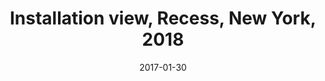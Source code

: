 ---
layout: allpaintingdetail
title:  Installation view, Recess, New York, 2018
date:   2017-01-30
image: Taeyoon_Choi_Recess_2018_LJK_7a.jpg
meta:
orientation: horizontal
alt-text: Installation views of paintings at Recess. Seven paintings are visible from the photographs, in various sizes. 
order:
---